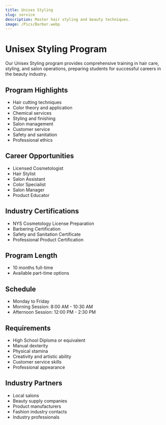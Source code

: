```yaml
---
title: Unisex Styling
slug: service
description: Master hair styling and beauty techniques.
image: /Pics/Barber.webp
---
```


# Unisex Styling Program

Our Unisex Styling program provides comprehensive training in hair care, styling, and salon operations, preparing students for successful careers in the beauty industry.

## Program Highlights

- Hair cutting techniques
- Color theory and application
- Chemical services
- Styling and finishing
- Salon management
- Customer service
- Safety and sanitation
- Professional ethics

## Career Opportunities

- Licensed Cosmetologist
- Hair Stylist
- Salon Assistant
- Color Specialist
- Salon Manager
- Product Educator

## Industry Certifications

- NYS Cosmetology License Preparation
- Barbering Certification
- Safety and Sanitation Certificate
- Professional Product Certification

## Program Length

- 10 months full-time
- Available part-time options

## Schedule

- Monday to Friday
- Morning Session: 8:00 AM - 10:30 AM
- Afternoon Session: 12:00 PM - 2:30 PM

## Requirements

- High School Diploma or equivalent
- Manual dexterity
- Physical stamina
- Creativity and artistic ability
- Customer service skills
- Professional appearance

## Industry Partners

- Local salons
- Beauty supply companies
- Product manufacturers
- Fashion industry contacts
- Industry professionals
